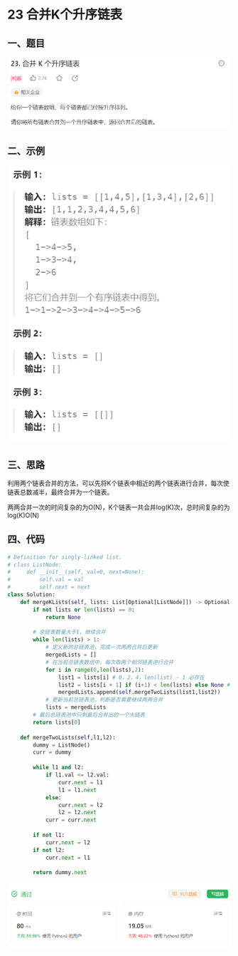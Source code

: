 # 23 合并K个升序链表

## 一、题目

![image-20231104204331715](./assets/image-20231104204331715.png)



## 二、示例

![image-20231104204350046](./assets/image-20231104204350046.png)



## 三、思路

利用两个链表合并的方法，可以先将K个链表中相近的两个链表进行合并，每次使链表总数减半，最终合并为一个链表。

两两合并一次的时间复杂的为O(N)，K个链表一共合并log(K)次，总时间复杂的为log(K)O(N)



## 四、代码

```python
# Definition for singly-linked list.
# class ListNode:
#     def __init__(self, val=0, next=None):
#         self.val = val
#         self.next = next
class Solution:
    def mergeKLists(self, lists: List[Optional[ListNode]]) -> Optional[ListNode]:
        if not lists or len(lists) == 0:
            return None

        # 总链表数量大于1，继续合并
        while len(lists) > 1:
            # 定义新的总链表池，完成一次两两合并后更新
            mergedLists = []
            # 在当前总链表数组中，每次取两个相邻链表进行合并
            for i in range(0,len(lists),2):
                list1 = lists[i] # 0，2，4，len(list) - 1 必存在
                list2 = lists[i + 1] if (i+1) < len(lists) else None # 可能越界判断
                mergedLists.append(self.mergeTwoLists(list1,list2))
            # 更新当前总链表池，判断是否需要继续两两合并
            lists = mergedLists
        # 最后总链表池中只剩最后合并出的一个大链表
        return lists[0]

    def mergeTwoLists(self,l1,l2):
        dummy = ListNode()
        curr = dummy

        while l1 and l2:
            if l1.val <= l2.val:
                curr.next = l1
                l1 = l1.next
            else:
                curr.next = l2
                l2 = l2.next
            curr = curr.next
        
        if not l1:
            curr.next = l2
        if not l2:
            curr.next = l1
        
        return dummy.next

```

![image-20231104231651983](./assets/image-20231104231651983.png)